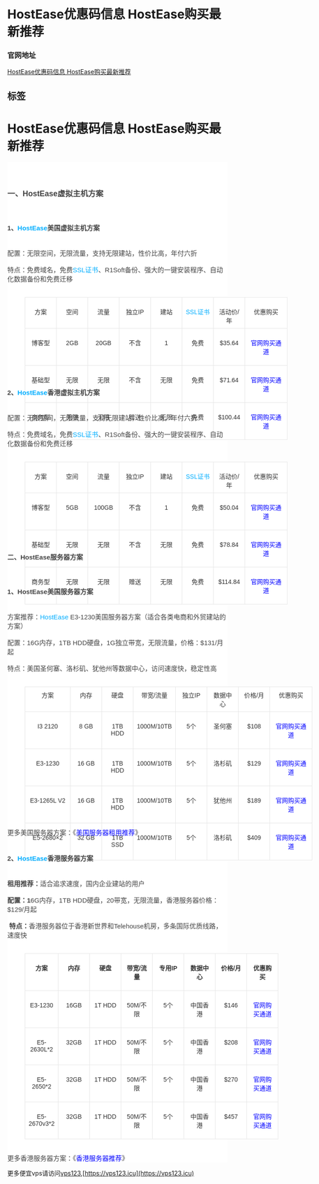 # HostEase优惠码信息 HostEase购买最新推荐

#### 

### 官网地址

[HostEase优惠码信息 HostEase购买最新推荐]()

## 标签





<h1>HostEase优惠码信息 HostEase购买最新推荐</h1><div class="host_p_text" style="-webkit-text-stroke-width:0px;background-color:rgb(255, 255, 255);border-width:0px;box-sizing:border-box;color:rgb(68, 68, 68);font-family:Arial, &quot;PingFang SC&quot;, &quot;Microsoft YaHei&quot;, sans-serif;font-size:15px;font-style:normal;font-variant-caps:normal;font-variant-ligatures:normal;font-weight:400;letter-spacing:normal;margin:0px;orphans:2;outline:0px;overflow-wrap:break-word;padding:0px;text-align:start;text-decoration-color:initial;text-decoration-style:initial;text-decoration-thickness:initial;text-indent:0px;text-transform:none;vertical-align:baseline;white-space:normal;widows:2;word-spacing:0px;"><p style="background-color:transparent;border-width:0px;box-sizing:border-box;font-size:15px;margin:0px;outline:0px;overflow-wrap:break-word;padding:0px;vertical-align:baseline;">&nbsp;</p><p style="background-color:transparent;border-width:0px;box-sizing:border-box;font-size:15px;margin:0px;outline:0px;overflow-wrap:break-word;padding:0px;vertical-align:baseline;">&nbsp;</p><h3 style="margin-left:0px;"><strong>一、HostEase虚拟主机方案</strong></h3><p style="background-color:transparent;border-width:0px;box-sizing:border-box;font-size:15px;margin:0px;outline:0px;overflow-wrap:break-word;padding:0px;vertical-align:baseline;">&nbsp;</p><h4 style="margin-left:0px;"><strong>1、</strong><a class="addclick" style="background-color:transparent;box-sizing:border-box;color:rgb(0, 174, 255);cursor:pointer;font-size:15px;margin:0px;padding:0px;text-decoration:none;vertical-align:baseline;" href="https://go.idcspy.com/www.hostease.com/" target="_blank" rel="noopener referrer"><strong>HostEase</strong></a><strong>美国虚拟主机方案</strong></h4><p style="background-color:transparent;border-width:0px;box-sizing:border-box;font-size:15px;margin:0px;outline:0px;overflow-wrap:break-word;padding:0px;vertical-align:baseline;">&nbsp;</p><p style="background-color:transparent;border-width:0px;box-sizing:border-box;font-size:15px;margin:0px;outline:0px;overflow-wrap:break-word;padding:0px;vertical-align:baseline;">配置：无限空间，无限流量，支持无限建站，性价比高，年付六折</p><p style="background-color:transparent;border-width:0px;box-sizing:border-box;font-size:15px;margin:0px;outline:0px;overflow-wrap:break-word;padding:0px;vertical-align:baseline;">&nbsp;</p><p style="background-color:transparent;border-width:0px;box-sizing:border-box;font-size:15px;margin:0px;outline:0px;overflow-wrap:break-word;padding:0px;vertical-align:baseline;">特点：免费域名，免费<a class="addclick" style="background-color:transparent;box-sizing:border-box;color:rgb(0, 174, 255);cursor:pointer;font-size:15px;margin:0px;padding:0px;text-decoration:none;vertical-align:baseline;" href="https://www.anxinssl.com/" target="_blank" rel="noopener referrer">SSL证书</a>、R1Soft备份、强大的一键安装程序、自动化数据备份和免费迁移</p><p style="background-color:transparent;border-width:0px;box-sizing:border-box;font-size:15px;margin:0px;outline:0px;overflow-wrap:break-word;padding:0px;vertical-align:baseline;">&nbsp;</p><figure class="table" style="height:154px;width:810px;"><table style="background-color:transparent;border-collapse:collapse;border-color:rgb(233, 233, 233);border-spacing:0px;border-width:1px;box-sizing:border-box;color:rgb(51, 51, 51);font-family:Arial, &quot;PingFang SC&quot;, &quot;Microsoft YaHei&quot;, sans-serif;font-size:14px;margin:0px;outline:0px;overflow-wrap:break-word;padding:0px;vertical-align:baseline;" width="794"><tbody style="background-color:transparent;border-width:0px;box-sizing:border-box;font-size:14px;margin:0px;outline:0px;overflow-wrap:break-word;padding:0px;vertical-align:baseline;"><tr style="background-color:transparent;border-width:0px;box-sizing:border-box;font-size:14px;margin:0px;outline:0px;overflow-wrap:break-word;padding:0px;vertical-align:baseline;"><td style="background-color:rgb(255, 255, 255);border:1px solid rgb(230, 230, 230);box-sizing:border-box;font-size:14px;margin:0px;outline:0px;overflow-wrap:break-word;padding:8px;text-align:center;vertical-align:baseline;" width="72">方案</td><td style="background-color:rgb(255, 255, 255);border:1px solid rgb(230, 230, 230);box-sizing:border-box;font-size:14px;margin:0px;outline:0px;overflow-wrap:break-word;padding:8px;text-align:center;vertical-align:baseline;" width="72">空间</td><td style="background-color:rgb(255, 255, 255);border:1px solid rgb(230, 230, 230);box-sizing:border-box;font-size:14px;margin:0px;outline:0px;overflow-wrap:break-word;padding:8px;text-align:center;vertical-align:baseline;" width="72">流量</td><td style="background-color:rgb(255, 255, 255);border:1px solid rgb(230, 230, 230);box-sizing:border-box;font-size:14px;margin:0px;outline:0px;overflow-wrap:break-word;padding:8px;text-align:center;vertical-align:baseline;" width="72">独立IP</td><td style="background-color:rgb(255, 255, 255);border:1px solid rgb(230, 230, 230);box-sizing:border-box;font-size:14px;margin:0px;outline:0px;overflow-wrap:break-word;padding:8px;text-align:center;vertical-align:baseline;" width="72">建站</td><td style="background-color:rgb(255, 255, 255);border:1px solid rgb(230, 230, 230);box-sizing:border-box;font-size:14px;margin:0px;outline:0px;overflow-wrap:break-word;padding:8px;text-align:center;vertical-align:baseline;" width="72"><p style="margin-left:0px;"><a class="addclick" style="background-color:transparent;box-sizing:border-box;color:rgb(0, 174, 255);cursor:pointer;font-size:14px;margin-bottom:0px;margin-right:0px;margin-top:0px;padding:0px;text-decoration:none;vertical-align:baseline;" href="https://www.anxinssl.com/" target="_blank" rel="noopener referrer">SSL证书</a></p></td><td style="background-color:rgb(255, 255, 255);border:1px solid rgb(230, 230, 230);box-sizing:border-box;font-size:14px;margin:0px;outline:0px;overflow-wrap:break-word;padding:8px;text-align:center;vertical-align:baseline;" width="72">活动价/年</td><td style="background-color:rgb(255, 255, 255);border:1px solid rgb(230, 230, 230);box-sizing:border-box;font-size:14px;margin:0px;outline:0px;overflow-wrap:break-word;padding:8px;text-align:center;vertical-align:baseline;" width="97">优惠购买</td></tr><tr style="background-color:transparent;border-width:0px;box-sizing:border-box;font-size:14px;margin:0px;outline:0px;overflow-wrap:break-word;padding:0px;vertical-align:baseline;"><td style="background-color:rgb(255, 255, 255);border:1px solid rgb(230, 230, 230);box-sizing:border-box;font-size:14px;margin:0px;outline:0px;overflow-wrap:break-word;padding:8px;text-align:center;vertical-align:baseline;" width="72">博客型</td><td style="background-color:rgb(255, 255, 255);border:1px solid rgb(230, 230, 230);box-sizing:border-box;font-size:14px;margin:0px;outline:0px;overflow-wrap:break-word;padding:8px;text-align:center;vertical-align:baseline;" width="72">2GB</td><td style="background-color:rgb(255, 255, 255);border:1px solid rgb(230, 230, 230);box-sizing:border-box;font-size:14px;margin:0px;outline:0px;overflow-wrap:break-word;padding:8px;text-align:center;vertical-align:baseline;" width="72">20GB</td><td style="background-color:rgb(255, 255, 255);border:1px solid rgb(230, 230, 230);box-sizing:border-box;font-size:14px;margin:0px;outline:0px;overflow-wrap:break-word;padding:8px;text-align:center;vertical-align:baseline;" width="72">不含</td><td style="background-color:rgb(255, 255, 255);border:1px solid rgb(230, 230, 230);box-sizing:border-box;font-size:14px;margin:0px;outline:0px;overflow-wrap:break-word;padding:8px;text-align:center;vertical-align:baseline;" width="72">1</td><td style="background-color:rgb(255, 255, 255);border:1px solid rgb(230, 230, 230);box-sizing:border-box;font-size:14px;margin:0px;outline:0px;overflow-wrap:break-word;padding:8px;text-align:center;vertical-align:baseline;" width="72">免费</td><td style="background-color:rgb(255, 255, 255);border:1px solid rgb(230, 230, 230);box-sizing:border-box;font-size:14px;margin:0px;outline:0px;overflow-wrap:break-word;padding:8px;text-align:center;vertical-align:baseline;" width="72">$35.64</td><td style="background-color:rgb(255, 255, 255);border:1px solid rgb(230, 230, 230);box-sizing:border-box;font-size:14px;margin:0px;outline:0px;overflow-wrap:break-word;padding:8px;text-align:center;vertical-align:baseline;" width="97"><p style="margin-left:0px;"><a style="background-color:transparent;box-sizing:border-box;color:rgb(51, 51, 51);cursor:pointer;font-size:14px;margin-bottom:0px;margin-right:0px;margin-top:0px;padding:0px;text-decoration:none;vertical-align:baseline;" href="https://go.idcspy.com/hostease1" target="_blank" rel="noopener referrer"><span style="background-color:transparent;color:rgb(0,0,255);font-size:14px;"><span style="border-width:0px;box-sizing:border-box;margin-bottom:0px;margin-right:0px;margin-top:0px;outline:0px;overflow-wrap:break-word;padding:0px;vertical-align:baseline;">官网购买通道</span></span></a></p></td></tr><tr style="background-color:transparent;border-width:0px;box-sizing:border-box;font-size:14px;margin:0px;outline:0px;overflow-wrap:break-word;padding:0px;vertical-align:baseline;"><td style="background-color:rgb(255, 255, 255);border:1px solid rgb(230, 230, 230);box-sizing:border-box;font-size:14px;margin:0px;outline:0px;overflow-wrap:break-word;padding:8px;text-align:center;vertical-align:baseline;" width="72">基础型</td><td style="background-color:rgb(255, 255, 255);border:1px solid rgb(230, 230, 230);box-sizing:border-box;font-size:14px;margin:0px;outline:0px;overflow-wrap:break-word;padding:8px;text-align:center;vertical-align:baseline;" width="72">无限</td><td style="background-color:rgb(255, 255, 255);border:1px solid rgb(230, 230, 230);box-sizing:border-box;font-size:14px;margin:0px;outline:0px;overflow-wrap:break-word;padding:8px;text-align:center;vertical-align:baseline;" width="72">无限</td><td style="background-color:rgb(255, 255, 255);border:1px solid rgb(230, 230, 230);box-sizing:border-box;font-size:14px;margin:0px;outline:0px;overflow-wrap:break-word;padding:8px;text-align:center;vertical-align:baseline;" width="72">不含</td><td style="background-color:rgb(255, 255, 255);border:1px solid rgb(230, 230, 230);box-sizing:border-box;font-size:14px;margin:0px;outline:0px;overflow-wrap:break-word;padding:8px;text-align:center;vertical-align:baseline;" width="72">无限</td><td style="background-color:rgb(255, 255, 255);border:1px solid rgb(230, 230, 230);box-sizing:border-box;font-size:14px;margin:0px;outline:0px;overflow-wrap:break-word;padding:8px;text-align:center;vertical-align:baseline;" width="72">免费</td><td style="background-color:rgb(255, 255, 255);border:1px solid rgb(230, 230, 230);box-sizing:border-box;font-size:14px;margin:0px;outline:0px;overflow-wrap:break-word;padding:8px;text-align:center;vertical-align:baseline;" width="72">$71.64</td><td style="background-color:rgb(255, 255, 255);border:1px solid rgb(230, 230, 230);box-sizing:border-box;font-size:14px;margin:0px;outline:0px;overflow-wrap:break-word;padding:8px;text-align:center;vertical-align:baseline;" width="97"><p style="margin-left:0px;"><a style="background-color:transparent;box-sizing:border-box;color:rgb(51, 51, 51);cursor:pointer;font-size:14px;margin-bottom:0px;margin-right:0px;margin-top:0px;padding:0px;text-decoration:none;vertical-align:baseline;" href="https://go.idcspy.com/hostease2" target="_blank" rel="noopener referrer"><span style="background-color:transparent;color:rgb(0,0,255);font-size:14px;"><span style="border-width:0px;box-sizing:border-box;margin-bottom:0px;margin-right:0px;margin-top:0px;outline:0px;overflow-wrap:break-word;padding:0px;vertical-align:baseline;">官网购买通道</span></span></a></p></td></tr><tr style="background-color:transparent;border-width:0px;box-sizing:border-box;font-size:14px;margin:0px;outline:0px;overflow-wrap:break-word;padding:0px;vertical-align:baseline;"><td style="background-color:rgb(255, 255, 255);border:1px solid rgb(230, 230, 230);box-sizing:border-box;font-size:14px;margin:0px;outline:0px;overflow-wrap:break-word;padding:8px;text-align:center;vertical-align:baseline;" width="72">商务型</td><td style="background-color:rgb(255, 255, 255);border:1px solid rgb(230, 230, 230);box-sizing:border-box;font-size:14px;margin:0px;outline:0px;overflow-wrap:break-word;padding:8px;text-align:center;vertical-align:baseline;" width="72">无限</td><td style="background-color:rgb(255, 255, 255);border:1px solid rgb(230, 230, 230);box-sizing:border-box;font-size:14px;margin:0px;outline:0px;overflow-wrap:break-word;padding:8px;text-align:center;vertical-align:baseline;" width="72">无限</td><td style="background-color:rgb(255, 255, 255);border:1px solid rgb(230, 230, 230);box-sizing:border-box;font-size:14px;margin:0px;outline:0px;overflow-wrap:break-word;padding:8px;text-align:center;vertical-align:baseline;" width="72">赠送</td><td style="background-color:rgb(255, 255, 255);border:1px solid rgb(230, 230, 230);box-sizing:border-box;font-size:14px;margin:0px;outline:0px;overflow-wrap:break-word;padding:8px;text-align:center;vertical-align:baseline;" width="72">无限</td><td style="background-color:rgb(255, 255, 255);border:1px solid rgb(230, 230, 230);box-sizing:border-box;font-size:14px;margin:0px;outline:0px;overflow-wrap:break-word;padding:8px;text-align:center;vertical-align:baseline;" width="72">免费</td><td style="background-color:rgb(255, 255, 255);border:1px solid rgb(230, 230, 230);box-sizing:border-box;font-size:14px;margin:0px;outline:0px;overflow-wrap:break-word;padding:8px;text-align:center;vertical-align:baseline;" width="72">$100.44</td><td style="background-color:rgb(255, 255, 255);border:1px solid rgb(230, 230, 230);box-sizing:border-box;font-size:14px;margin:0px;outline:0px;overflow-wrap:break-word;padding:8px;text-align:center;vertical-align:baseline;" width="97"><p style="margin-left:0px;"><a style="background-color:transparent;box-sizing:border-box;color:rgb(51, 51, 51);cursor:pointer;font-size:14px;margin-bottom:0px;margin-right:0px;margin-top:0px;padding:0px;text-decoration:none;vertical-align:baseline;" href="https://go.idcspy.com/hostease7" target="_blank" rel="noopener referrer"><span style="background-color:transparent;color:rgb(0,0,255);font-size:14px;"><span style="border-width:0px;box-sizing:border-box;margin-bottom:0px;margin-right:0px;margin-top:0px;outline:0px;overflow-wrap:break-word;padding:0px;vertical-align:baseline;">官网购买通道</span></span></a></p></td></tr></tbody></table></figure><p style="background-color:transparent;border-width:0px;box-sizing:border-box;font-size:15px;margin:0px;outline:0px;overflow-wrap:break-word;padding:0px;vertical-align:baseline;">&nbsp;</p><h4 style="margin-left:0px;"><strong>2、</strong><a class="addclick" style="background-color:transparent;box-sizing:border-box;color:rgb(0, 174, 255);cursor:pointer;font-size:15px;margin:0px;padding:0px;text-decoration:none;vertical-align:baseline;" href="https://go.idcspy.com/www.hostease.com/" target="_blank" rel="noopener referrer"><strong>HostEase</strong></a><strong>香港虚拟主机方案</strong></h4><p style="background-color:transparent;border-width:0px;box-sizing:border-box;font-size:15px;margin:0px;outline:0px;overflow-wrap:break-word;padding:0px;vertical-align:baseline;">&nbsp;</p><p style="background-color:transparent;border-width:0px;box-sizing:border-box;font-size:15px;margin:0px;outline:0px;overflow-wrap:break-word;padding:0px;vertical-align:baseline;">配置：无限空间，无限流量，支持无限建站，性价比高，年付六折</p><p style="background-color:transparent;border-width:0px;box-sizing:border-box;font-size:15px;margin:0px;outline:0px;overflow-wrap:break-word;padding:0px;vertical-align:baseline;">&nbsp;</p><p style="background-color:transparent;border-width:0px;box-sizing:border-box;font-size:15px;margin:0px;outline:0px;overflow-wrap:break-word;padding:0px;vertical-align:baseline;">特点：免费域名，免费<a class="addclick" style="background-color:transparent;box-sizing:border-box;color:rgb(0, 174, 255);cursor:pointer;font-size:15px;margin:0px;padding:0px;text-decoration:none;vertical-align:baseline;" href="https://www.anxinssl.com/" target="_blank" rel="noopener referrer">SSL证书</a>、R1Soft备份、强大的一键安装程序、自动化数据备份和免费迁移</p><p style="background-color:transparent;border-width:0px;box-sizing:border-box;font-size:15px;margin:0px;outline:0px;overflow-wrap:break-word;padding:0px;vertical-align:baseline;">&nbsp;</p><figure class="table" style="height:154px;width:810px;"><table style="background-color:transparent;border-collapse:collapse;border-color:rgb(233, 233, 233);border-spacing:0px;border-width:1px;box-sizing:border-box;color:rgb(51, 51, 51);font-family:Arial, &quot;PingFang SC&quot;, &quot;Microsoft YaHei&quot;, sans-serif;font-size:14px;margin:0px;outline:0px;overflow-wrap:break-word;padding:0px;vertical-align:baseline;" width="794"><tbody style="background-color:transparent;border-width:0px;box-sizing:border-box;font-size:14px;margin:0px;outline:0px;overflow-wrap:break-word;padding:0px;vertical-align:baseline;"><tr style="background-color:transparent;border-width:0px;box-sizing:border-box;font-size:14px;margin:0px;outline:0px;overflow-wrap:break-word;padding:0px;vertical-align:baseline;"><td style="background-color:rgb(255, 255, 255);border:1px solid rgb(230, 230, 230);box-sizing:border-box;font-size:14px;margin:0px;outline:0px;overflow-wrap:break-word;padding:8px;text-align:center;vertical-align:baseline;" width="72">方案</td><td style="background-color:rgb(255, 255, 255);border:1px solid rgb(230, 230, 230);box-sizing:border-box;font-size:14px;margin:0px;outline:0px;overflow-wrap:break-word;padding:8px;text-align:center;vertical-align:baseline;" width="72">空间</td><td style="background-color:rgb(255, 255, 255);border:1px solid rgb(230, 230, 230);box-sizing:border-box;font-size:14px;margin:0px;outline:0px;overflow-wrap:break-word;padding:8px;text-align:center;vertical-align:baseline;" width="72">流量</td><td style="background-color:rgb(255, 255, 255);border:1px solid rgb(230, 230, 230);box-sizing:border-box;font-size:14px;margin:0px;outline:0px;overflow-wrap:break-word;padding:8px;text-align:center;vertical-align:baseline;" width="72">独立IP</td><td style="background-color:rgb(255, 255, 255);border:1px solid rgb(230, 230, 230);box-sizing:border-box;font-size:14px;margin:0px;outline:0px;overflow-wrap:break-word;padding:8px;text-align:center;vertical-align:baseline;" width="72">建站</td><td style="background-color:rgb(255, 255, 255);border:1px solid rgb(230, 230, 230);box-sizing:border-box;font-size:14px;margin:0px;outline:0px;overflow-wrap:break-word;padding:8px;text-align:center;vertical-align:baseline;" width="72"><p style="margin-left:0px;"><a class="addclick" style="background-color:transparent;box-sizing:border-box;color:rgb(0, 174, 255);cursor:pointer;font-size:14px;margin-bottom:0px;margin-right:0px;margin-top:0px;padding:0px;text-decoration:none;vertical-align:baseline;" href="https://www.anxinssl.com/" target="_blank" rel="noopener referrer">SSL证书</a></p></td><td style="background-color:rgb(255, 255, 255);border:1px solid rgb(230, 230, 230);box-sizing:border-box;font-size:14px;margin:0px;outline:0px;overflow-wrap:break-word;padding:8px;text-align:center;vertical-align:baseline;" width="72">活动价/年</td><td style="background-color:rgb(255, 255, 255);border:1px solid rgb(230, 230, 230);box-sizing:border-box;font-size:14px;margin:0px;outline:0px;overflow-wrap:break-word;padding:8px;text-align:center;vertical-align:baseline;" width="97">优惠购买</td></tr><tr style="background-color:transparent;border-width:0px;box-sizing:border-box;font-size:14px;margin:0px;outline:0px;overflow-wrap:break-word;padding:0px;vertical-align:baseline;"><td style="background-color:rgb(255, 255, 255);border:1px solid rgb(230, 230, 230);box-sizing:border-box;font-size:14px;margin:0px;outline:0px;overflow-wrap:break-word;padding:8px;text-align:center;vertical-align:baseline;" width="72">博客型</td><td style="background-color:rgb(255, 255, 255);border:1px solid rgb(230, 230, 230);box-sizing:border-box;font-size:14px;margin:0px;outline:0px;overflow-wrap:break-word;padding:8px;text-align:center;vertical-align:baseline;" width="72">5GB</td><td style="background-color:rgb(255, 255, 255);border:1px solid rgb(230, 230, 230);box-sizing:border-box;font-size:14px;margin:0px;outline:0px;overflow-wrap:break-word;padding:8px;text-align:center;vertical-align:baseline;" width="72">100GB</td><td style="background-color:rgb(255, 255, 255);border:1px solid rgb(230, 230, 230);box-sizing:border-box;font-size:14px;margin:0px;outline:0px;overflow-wrap:break-word;padding:8px;text-align:center;vertical-align:baseline;" width="72">不含</td><td style="background-color:rgb(255, 255, 255);border:1px solid rgb(230, 230, 230);box-sizing:border-box;font-size:14px;margin:0px;outline:0px;overflow-wrap:break-word;padding:8px;text-align:center;vertical-align:baseline;" width="72">1</td><td style="background-color:rgb(255, 255, 255);border:1px solid rgb(230, 230, 230);box-sizing:border-box;font-size:14px;margin:0px;outline:0px;overflow-wrap:break-word;padding:8px;text-align:center;vertical-align:baseline;" width="72">免费</td><td style="background-color:rgb(255, 255, 255);border:1px solid rgb(230, 230, 230);box-sizing:border-box;font-size:14px;margin:0px;outline:0px;overflow-wrap:break-word;padding:8px;text-align:center;vertical-align:baseline;" width="72">$50.04</td><td style="background-color:rgb(255, 255, 255);border:1px solid rgb(230, 230, 230);box-sizing:border-box;font-size:14px;margin:0px;outline:0px;overflow-wrap:break-word;padding:8px;text-align:center;vertical-align:baseline;" width="97"><p style="margin-left:0px;"><a style="background-color:transparent;box-sizing:border-box;color:rgb(51, 51, 51);cursor:pointer;font-size:14px;margin-bottom:0px;margin-right:0px;margin-top:0px;padding:0px;text-decoration:none;vertical-align:baseline;" href="https://go.idcspy.com/hostease69" target="_blank" rel="noopener referrer"><span style="background-color:transparent;color:rgb(0,0,255);font-size:14px;"><span style="border-width:0px;box-sizing:border-box;margin-bottom:0px;margin-right:0px;margin-top:0px;outline:0px;overflow-wrap:break-word;padding:0px;vertical-align:baseline;">官网购买通道</span></span></a></p></td></tr><tr style="background-color:transparent;border-width:0px;box-sizing:border-box;font-size:14px;margin:0px;outline:0px;overflow-wrap:break-word;padding:0px;vertical-align:baseline;"><td style="background-color:rgb(255, 255, 255);border:1px solid rgb(230, 230, 230);box-sizing:border-box;font-size:14px;margin:0px;outline:0px;overflow-wrap:break-word;padding:8px;text-align:center;vertical-align:baseline;" width="72">基础型</td><td style="background-color:rgb(255, 255, 255);border:1px solid rgb(230, 230, 230);box-sizing:border-box;font-size:14px;margin:0px;outline:0px;overflow-wrap:break-word;padding:8px;text-align:center;vertical-align:baseline;" width="72">无限</td><td style="background-color:rgb(255, 255, 255);border:1px solid rgb(230, 230, 230);box-sizing:border-box;font-size:14px;margin:0px;outline:0px;overflow-wrap:break-word;padding:8px;text-align:center;vertical-align:baseline;" width="72">无限</td><td style="background-color:rgb(255, 255, 255);border:1px solid rgb(230, 230, 230);box-sizing:border-box;font-size:14px;margin:0px;outline:0px;overflow-wrap:break-word;padding:8px;text-align:center;vertical-align:baseline;" width="72">不含</td><td style="background-color:rgb(255, 255, 255);border:1px solid rgb(230, 230, 230);box-sizing:border-box;font-size:14px;margin:0px;outline:0px;overflow-wrap:break-word;padding:8px;text-align:center;vertical-align:baseline;" width="72">无限</td><td style="background-color:rgb(255, 255, 255);border:1px solid rgb(230, 230, 230);box-sizing:border-box;font-size:14px;margin:0px;outline:0px;overflow-wrap:break-word;padding:8px;text-align:center;vertical-align:baseline;" width="72">免费</td><td style="background-color:rgb(255, 255, 255);border:1px solid rgb(230, 230, 230);box-sizing:border-box;font-size:14px;margin:0px;outline:0px;overflow-wrap:break-word;padding:8px;text-align:center;vertical-align:baseline;" width="72">$78.84</td><td style="background-color:rgb(255, 255, 255);border:1px solid rgb(230, 230, 230);box-sizing:border-box;font-size:14px;margin:0px;outline:0px;overflow-wrap:break-word;padding:8px;text-align:center;vertical-align:baseline;" width="97"><p style="margin-left:0px;"><a style="background-color:transparent;box-sizing:border-box;color:rgb(51, 51, 51);cursor:pointer;font-size:14px;margin-bottom:0px;margin-right:0px;margin-top:0px;padding:0px;text-decoration:none;vertical-align:baseline;" href="https://go.idcspy.com/hostease70" target="_blank" rel="noopener referrer"><span style="background-color:transparent;color:rgb(0,0,255);font-size:14px;"><span style="border-width:0px;box-sizing:border-box;margin-bottom:0px;margin-right:0px;margin-top:0px;outline:0px;overflow-wrap:break-word;padding:0px;vertical-align:baseline;">官网购买通道</span></span></a></p></td></tr><tr style="background-color:transparent;border-width:0px;box-sizing:border-box;font-size:14px;margin:0px;outline:0px;overflow-wrap:break-word;padding:0px;vertical-align:baseline;"><td style="background-color:rgb(255, 255, 255);border:1px solid rgb(230, 230, 230);box-sizing:border-box;font-size:14px;margin:0px;outline:0px;overflow-wrap:break-word;padding:8px;text-align:center;vertical-align:baseline;" width="72">商务型</td><td style="background-color:rgb(255, 255, 255);border:1px solid rgb(230, 230, 230);box-sizing:border-box;font-size:14px;margin:0px;outline:0px;overflow-wrap:break-word;padding:8px;text-align:center;vertical-align:baseline;" width="72">无限</td><td style="background-color:rgb(255, 255, 255);border:1px solid rgb(230, 230, 230);box-sizing:border-box;font-size:14px;margin:0px;outline:0px;overflow-wrap:break-word;padding:8px;text-align:center;vertical-align:baseline;" width="72">无限</td><td style="background-color:rgb(255, 255, 255);border:1px solid rgb(230, 230, 230);box-sizing:border-box;font-size:14px;margin:0px;outline:0px;overflow-wrap:break-word;padding:8px;text-align:center;vertical-align:baseline;" width="72">赠送</td><td style="background-color:rgb(255, 255, 255);border:1px solid rgb(230, 230, 230);box-sizing:border-box;font-size:14px;margin:0px;outline:0px;overflow-wrap:break-word;padding:8px;text-align:center;vertical-align:baseline;" width="72">无限</td><td style="background-color:rgb(255, 255, 255);border:1px solid rgb(230, 230, 230);box-sizing:border-box;font-size:14px;margin:0px;outline:0px;overflow-wrap:break-word;padding:8px;text-align:center;vertical-align:baseline;" width="72">免费</td><td style="background-color:rgb(255, 255, 255);border:1px solid rgb(230, 230, 230);box-sizing:border-box;font-size:14px;margin:0px;outline:0px;overflow-wrap:break-word;padding:8px;text-align:center;vertical-align:baseline;" width="72">$114.84</td><td style="background-color:rgb(255, 255, 255);border:1px solid rgb(230, 230, 230);box-sizing:border-box;font-size:14px;margin:0px;outline:0px;overflow-wrap:break-word;padding:8px;text-align:center;vertical-align:baseline;" width="97"><p style="margin-left:0px;"><a style="background-color:transparent;box-sizing:border-box;color:rgb(51, 51, 51);cursor:pointer;font-size:14px;margin-bottom:0px;margin-right:0px;margin-top:0px;padding:0px;text-decoration:none;vertical-align:baseline;" href="https://go.idcspy.com/hostease71" target="_blank" rel="noopener referrer"><span style="background-color:transparent;color:rgb(0,0,255);font-size:14px;"><span style="border-width:0px;box-sizing:border-box;margin-bottom:0px;margin-right:0px;margin-top:0px;outline:0px;overflow-wrap:break-word;padding:0px;vertical-align:baseline;">官网购买通道</span></span></a></p></td></tr></tbody></table></figure><p style="background-color:transparent;border-width:0px;box-sizing:border-box;font-size:15px;margin:0px;outline:0px;overflow-wrap:break-word;padding:0px;vertical-align:baseline;">&nbsp;</p><h4 style="margin-left:0px;"><strong>二、HostEase服务器方案</strong></h4><p style="background-color:transparent;border-width:0px;box-sizing:border-box;font-size:15px;margin:0px;outline:0px;overflow-wrap:break-word;padding:0px;vertical-align:baseline;">&nbsp;</p><h4 style="margin-left:0px;"><strong>1、HostEase美国服务器方案</strong></h4><p style="background-color:transparent;border-width:0px;box-sizing:border-box;font-size:15px;margin:0px;outline:0px;overflow-wrap:break-word;padding:0px;vertical-align:baseline;">&nbsp;</p><p style="background-color:transparent;border-width:0px;box-sizing:border-box;font-size:15px;margin:0px;outline:0px;overflow-wrap:break-word;padding:0px;vertical-align:baseline;">方案推荐：<a class="addclick" style="background-color:transparent;box-sizing:border-box;color:rgb(0, 174, 255);cursor:pointer;font-size:15px;margin:0px;padding:0px;text-decoration:none;vertical-align:baseline;" href="https://go.idcspy.com/www.hostease.com/" target="_blank" rel="noopener referrer">HostEase</a> E3-1230美国服务器方案（适合各类电商和外贸建站的方案）</p><p style="background-color:transparent;border-width:0px;box-sizing:border-box;font-size:15px;margin:0px;outline:0px;overflow-wrap:break-word;padding:0px;vertical-align:baseline;">&nbsp;</p><p style="background-color:transparent;border-width:0px;box-sizing:border-box;font-size:15px;margin:0px;outline:0px;overflow-wrap:break-word;padding:0px;vertical-align:baseline;">配置：16G内存，1TB HDD硬盘，1G独立带宽，无限流量，价格：$131/月起</p><p style="background-color:transparent;border-width:0px;box-sizing:border-box;font-size:15px;margin:0px;outline:0px;overflow-wrap:break-word;padding:0px;vertical-align:baseline;">&nbsp;</p><p style="background-color:transparent;border-width:0px;box-sizing:border-box;font-size:15px;margin:0px;outline:0px;overflow-wrap:break-word;padding:0px;vertical-align:baseline;">特点：美国圣何塞、洛杉矶、犹他州等数据中心，访问速度快，稳定性高</p><p style="background-color:transparent;border-width:0px;box-sizing:border-box;font-size:15px;margin:0px;outline:0px;overflow-wrap:break-word;padding:0px;vertical-align:baseline;">&nbsp;</p><figure class="table" style="height:291px;width:810px;"><table style="background-color:transparent;border-collapse:collapse;border-color:rgb(233, 233, 233);border-spacing:0px;border-width:1px;box-sizing:border-box;color:rgb(51, 51, 51);font-family:Arial, &quot;PingFang SC&quot;, &quot;Microsoft YaHei&quot;, sans-serif;font-size:14px;margin:0px;outline:0px;overflow-wrap:break-word;padding:0px;vertical-align:baseline;" width="704"><tbody style="background-color:transparent;border-width:0px;box-sizing:border-box;font-size:14px;margin:0px;outline:0px;overflow-wrap:break-word;padding:0px;vertical-align:baseline;"><tr style="background-color:transparent;border-width:0px;box-sizing:border-box;font-size:14px;margin:0px;outline:0px;overflow-wrap:break-word;padding:0px;vertical-align:baseline;"><td style="background-color:rgb(255, 255, 255);border:1px solid rgb(230, 230, 230);box-sizing:border-box;font-size:14px;margin:0px;outline:0px;overflow-wrap:break-word;padding:8px;text-align:center;vertical-align:baseline;" width="104">方案</td><td style="background-color:rgb(255, 255, 255);border:1px solid rgb(230, 230, 230);box-sizing:border-box;font-size:14px;margin:0px;outline:0px;overflow-wrap:break-word;padding:8px;text-align:center;vertical-align:baseline;" width="72">内存</td><td style="background-color:rgb(255, 255, 255);border:1px solid rgb(230, 230, 230);box-sizing:border-box;font-size:14px;margin:0px;outline:0px;overflow-wrap:break-word;padding:8px;text-align:center;vertical-align:baseline;" width="72">硬盘</td><td style="background-color:rgb(255, 255, 255);border:1px solid rgb(230, 230, 230);box-sizing:border-box;font-size:14px;margin:0px;outline:0px;overflow-wrap:break-word;padding:8px;text-align:center;vertical-align:baseline;" width="93">带宽/流量</td><td style="background-color:rgb(255, 255, 255);border:1px solid rgb(230, 230, 230);box-sizing:border-box;font-size:14px;margin:0px;outline:0px;overflow-wrap:break-word;padding:8px;text-align:center;vertical-align:baseline;" width="72">独立IP</td><td style="background-color:rgb(255, 255, 255);border:1px solid rgb(230, 230, 230);box-sizing:border-box;font-size:14px;margin:0px;outline:0px;overflow-wrap:break-word;padding:8px;text-align:center;vertical-align:baseline;" width="72">数据中心</td><td style="background-color:rgb(255, 255, 255);border:1px solid rgb(230, 230, 230);box-sizing:border-box;font-size:14px;margin:0px;outline:0px;overflow-wrap:break-word;padding:8px;text-align:center;vertical-align:baseline;" width="72">价格/月</td><td style="background-color:rgb(255, 255, 255);border:1px solid rgb(230, 230, 230);box-sizing:border-box;font-size:14px;margin:0px;outline:0px;overflow-wrap:break-word;padding:8px;text-align:center;vertical-align:baseline;" width="97">优惠购买</td></tr><tr style="background-color:transparent;border-width:0px;box-sizing:border-box;font-size:14px;margin:0px;outline:0px;overflow-wrap:break-word;padding:0px;vertical-align:baseline;"><td style="background-color:rgb(255, 255, 255);border:1px solid rgb(230, 230, 230);box-sizing:border-box;font-size:14px;margin:0px;outline:0px;overflow-wrap:break-word;padding:8px;text-align:center;vertical-align:baseline;" width="104">I3 2120</td><td style="background-color:rgb(255, 255, 255);border:1px solid rgb(230, 230, 230);box-sizing:border-box;font-size:14px;margin:0px;outline:0px;overflow-wrap:break-word;padding:8px;text-align:center;vertical-align:baseline;" width="72">8 GB</td><td style="background-color:rgb(255, 255, 255);border:1px solid rgb(230, 230, 230);box-sizing:border-box;font-size:14px;margin:0px;outline:0px;overflow-wrap:break-word;padding:8px;text-align:center;vertical-align:baseline;" width="72">1TB HDD</td><td style="background-color:rgb(255, 255, 255);border:1px solid rgb(230, 230, 230);box-sizing:border-box;font-size:14px;margin:0px;outline:0px;overflow-wrap:break-word;padding:8px;text-align:center;vertical-align:baseline;" width="93">1000M/10TB</td><td style="background-color:rgb(255, 255, 255);border:1px solid rgb(230, 230, 230);box-sizing:border-box;font-size:14px;margin:0px;outline:0px;overflow-wrap:break-word;padding:8px;text-align:center;vertical-align:baseline;" width="72">5个</td><td style="background-color:rgb(255, 255, 255);border:1px solid rgb(230, 230, 230);box-sizing:border-box;font-size:14px;margin:0px;outline:0px;overflow-wrap:break-word;padding:8px;text-align:center;vertical-align:baseline;" width="72">圣何塞</td><td style="background-color:rgb(255, 255, 255);border:1px solid rgb(230, 230, 230);box-sizing:border-box;font-size:14px;margin:0px;outline:0px;overflow-wrap:break-word;padding:8px;text-align:center;vertical-align:baseline;" width="72">$108</td><td style="background-color:rgb(255, 255, 255);border:1px solid rgb(230, 230, 230);box-sizing:border-box;font-size:14px;margin:0px;outline:0px;overflow-wrap:break-word;padding:8px;text-align:center;vertical-align:baseline;" width="97"><p style="margin-left:0px;"><a style="background-color:transparent;box-sizing:border-box;color:rgb(51, 51, 51);cursor:pointer;font-size:14px;margin-bottom:0px;margin-right:0px;margin-top:0px;padding:0px;text-decoration:none;vertical-align:baseline;" href="https://go.idcspy.com/hostease56" target="_blank" rel="noopener referrer"><span style="background-color:transparent;color:rgb(0,0,255);font-size:14px;"><span style="border-width:0px;box-sizing:border-box;margin-bottom:0px;margin-right:0px;margin-top:0px;outline:0px;overflow-wrap:break-word;padding:0px;vertical-align:baseline;">官网购买通道</span></span></a></p></td></tr><tr style="background-color:transparent;border-width:0px;box-sizing:border-box;font-size:14px;margin:0px;outline:0px;overflow-wrap:break-word;padding:0px;vertical-align:baseline;"><td style="background-color:rgb(255, 255, 255);border:1px solid rgb(230, 230, 230);box-sizing:border-box;font-size:14px;margin:0px;outline:0px;overflow-wrap:break-word;padding:8px;text-align:center;vertical-align:baseline;" width="104">E3-1230</td><td style="background-color:rgb(255, 255, 255);border:1px solid rgb(230, 230, 230);box-sizing:border-box;font-size:14px;margin:0px;outline:0px;overflow-wrap:break-word;padding:8px;text-align:center;vertical-align:baseline;" width="72">16 GB</td><td style="background-color:rgb(255, 255, 255);border:1px solid rgb(230, 230, 230);box-sizing:border-box;font-size:14px;margin:0px;outline:0px;overflow-wrap:break-word;padding:8px;text-align:center;vertical-align:baseline;" width="72">1TB HDD</td><td style="background-color:rgb(255, 255, 255);border:1px solid rgb(230, 230, 230);box-sizing:border-box;font-size:14px;margin:0px;outline:0px;overflow-wrap:break-word;padding:8px;text-align:center;vertical-align:baseline;" width="93">1000M/10TB</td><td style="background-color:rgb(255, 255, 255);border:1px solid rgb(230, 230, 230);box-sizing:border-box;font-size:14px;margin:0px;outline:0px;overflow-wrap:break-word;padding:8px;text-align:center;vertical-align:baseline;" width="72">5个</td><td style="background-color:rgb(255, 255, 255);border:1px solid rgb(230, 230, 230);box-sizing:border-box;font-size:14px;margin:0px;outline:0px;overflow-wrap:break-word;padding:8px;text-align:center;vertical-align:baseline;" width="72">洛杉矶</td><td style="background-color:rgb(255, 255, 255);border:1px solid rgb(230, 230, 230);box-sizing:border-box;font-size:14px;margin:0px;outline:0px;overflow-wrap:break-word;padding:8px;text-align:center;vertical-align:baseline;" width="72">$129</td><td style="background-color:rgb(255, 255, 255);border:1px solid rgb(230, 230, 230);box-sizing:border-box;font-size:14px;margin:0px;outline:0px;overflow-wrap:break-word;padding:8px;text-align:center;vertical-align:baseline;" width="97"><p style="margin-left:0px;"><a style="background-color:transparent;box-sizing:border-box;color:rgb(51, 51, 51);cursor:pointer;font-size:14px;margin-bottom:0px;margin-right:0px;margin-top:0px;padding:0px;text-decoration:none;vertical-align:baseline;" href="https://go.idcspy.com/hostease574" target="_blank" rel="noopener referrer"><span style="background-color:transparent;color:rgb(0,0,255);font-size:14px;"><span style="border-width:0px;box-sizing:border-box;margin-bottom:0px;margin-right:0px;margin-top:0px;outline:0px;overflow-wrap:break-word;padding:0px;vertical-align:baseline;">官网购买通道</span></span></a></p></td></tr><tr style="background-color:transparent;border-width:0px;box-sizing:border-box;font-size:14px;margin:0px;outline:0px;overflow-wrap:break-word;padding:0px;vertical-align:baseline;"><td style="background-color:rgb(255, 255, 255);border:1px solid rgb(230, 230, 230);box-sizing:border-box;font-size:14px;margin:0px;outline:0px;overflow-wrap:break-word;padding:8px;text-align:center;vertical-align:baseline;" width="104">E3-1265L V2</td><td style="background-color:rgb(255, 255, 255);border:1px solid rgb(230, 230, 230);box-sizing:border-box;font-size:14px;margin:0px;outline:0px;overflow-wrap:break-word;padding:8px;text-align:center;vertical-align:baseline;" width="72">16 GB</td><td style="background-color:rgb(255, 255, 255);border:1px solid rgb(230, 230, 230);box-sizing:border-box;font-size:14px;margin:0px;outline:0px;overflow-wrap:break-word;padding:8px;text-align:center;vertical-align:baseline;" width="72">1TB HDD</td><td style="background-color:rgb(255, 255, 255);border:1px solid rgb(230, 230, 230);box-sizing:border-box;font-size:14px;margin:0px;outline:0px;overflow-wrap:break-word;padding:8px;text-align:center;vertical-align:baseline;" width="93">1000M/10TB</td><td style="background-color:rgb(255, 255, 255);border:1px solid rgb(230, 230, 230);box-sizing:border-box;font-size:14px;margin:0px;outline:0px;overflow-wrap:break-word;padding:8px;text-align:center;vertical-align:baseline;" width="72">5个</td><td style="background-color:rgb(255, 255, 255);border:1px solid rgb(230, 230, 230);box-sizing:border-box;font-size:14px;margin:0px;outline:0px;overflow-wrap:break-word;padding:8px;text-align:center;vertical-align:baseline;" width="72">犹他州</td><td style="background-color:rgb(255, 255, 255);border:1px solid rgb(230, 230, 230);box-sizing:border-box;font-size:14px;margin:0px;outline:0px;overflow-wrap:break-word;padding:8px;text-align:center;vertical-align:baseline;" width="72">$189</td><td style="background-color:rgb(255, 255, 255);border:1px solid rgb(230, 230, 230);box-sizing:border-box;font-size:14px;margin:0px;outline:0px;overflow-wrap:break-word;padding:8px;text-align:center;vertical-align:baseline;" width="97"><p style="margin-left:0px;"><a style="background-color:transparent;box-sizing:border-box;color:rgb(51, 51, 51);cursor:pointer;font-size:14px;margin-bottom:0px;margin-right:0px;margin-top:0px;padding:0px;text-decoration:none;vertical-align:baseline;" href="https://go.idcspy.com/hostease228" target="_blank" rel="noopener referrer"><span style="background-color:transparent;color:rgb(0,0,255);font-size:14px;"><span style="border-width:0px;box-sizing:border-box;margin-bottom:0px;margin-right:0px;margin-top:0px;outline:0px;overflow-wrap:break-word;padding:0px;vertical-align:baseline;">官网购买通道</span></span></a></p></td></tr><tr style="background-color:transparent;border-width:0px;box-sizing:border-box;font-size:14px;margin:0px;outline:0px;overflow-wrap:break-word;padding:0px;vertical-align:baseline;"><td style="background-color:rgb(255, 255, 255);border:1px solid rgb(230, 230, 230);box-sizing:border-box;font-size:14px;margin:0px;outline:0px;overflow-wrap:break-word;padding:8px;text-align:center;vertical-align:baseline;" width="104">E5-2680×2</td><td style="background-color:rgb(255, 255, 255);border:1px solid rgb(230, 230, 230);box-sizing:border-box;font-size:14px;margin:0px;outline:0px;overflow-wrap:break-word;padding:8px;text-align:center;vertical-align:baseline;" width="72">32 GB</td><td style="background-color:rgb(255, 255, 255);border:1px solid rgb(230, 230, 230);box-sizing:border-box;font-size:14px;margin:0px;outline:0px;overflow-wrap:break-word;padding:8px;text-align:center;vertical-align:baseline;" width="72">1TB SSD</td><td style="background-color:rgb(255, 255, 255);border:1px solid rgb(230, 230, 230);box-sizing:border-box;font-size:14px;margin:0px;outline:0px;overflow-wrap:break-word;padding:8px;text-align:center;vertical-align:baseline;" width="93">1000M/10TB</td><td style="background-color:rgb(255, 255, 255);border:1px solid rgb(230, 230, 230);box-sizing:border-box;font-size:14px;margin:0px;outline:0px;overflow-wrap:break-word;padding:8px;text-align:center;vertical-align:baseline;" width="72">5个</td><td style="background-color:rgb(255, 255, 255);border:1px solid rgb(230, 230, 230);box-sizing:border-box;font-size:14px;margin:0px;outline:0px;overflow-wrap:break-word;padding:8px;text-align:center;vertical-align:baseline;" width="72">洛杉矶</td><td style="background-color:rgb(255, 255, 255);border:1px solid rgb(230, 230, 230);box-sizing:border-box;font-size:14px;margin:0px;outline:0px;overflow-wrap:break-word;padding:8px;text-align:center;vertical-align:baseline;" width="72">$409</td><td style="background-color:rgb(255, 255, 255);border:1px solid rgb(230, 230, 230);box-sizing:border-box;font-size:14px;margin:0px;outline:0px;overflow-wrap:break-word;padding:8px;text-align:center;vertical-align:baseline;" width="97"><p style="margin-left:0px;"><a style="background-color:transparent;box-sizing:border-box;color:rgb(51, 51, 51);cursor:pointer;font-size:14px;margin-bottom:0px;margin-right:0px;margin-top:0px;padding:0px;text-decoration:none;vertical-align:baseline;" href="https://go.idcspy.com/hostease577" target="_blank" rel="noopener referrer"><span style="background-color:transparent;color:rgb(0,0,255);font-size:14px;"><span style="border-width:0px;box-sizing:border-box;margin-bottom:0px;margin-right:0px;margin-top:0px;outline:0px;overflow-wrap:break-word;padding:0px;vertical-align:baseline;">官网购买通道</span></span></a></p></td></tr></tbody></table></figure><p style="background-color:transparent;border-width:0px;box-sizing:border-box;font-size:15px;margin:0px;outline:0px;overflow-wrap:break-word;padding:0px;vertical-align:baseline;">&nbsp;</p><p style="background-color:transparent;border-width:0px;box-sizing:border-box;font-size:15px;margin:0px;outline:0px;overflow-wrap:break-word;padding:0px;vertical-align:baseline;">更多美国服务器方案：《<a style="background-color:transparent;box-sizing:border-box;color:rgb(51, 51, 51);cursor:pointer;font-size:15px;margin:0px;padding:0px;text-decoration:none;vertical-align:baseline;" href="https://www.idcspy.com/usa-server.html" target="_self" rel="noopener referrer"><span style="background-color:transparent;color:rgb(0,0,255);font-size:15px;"><span style="border-width:0px;box-sizing:border-box;margin:0px;outline:0px;overflow-wrap:break-word;padding:0px;vertical-align:baseline;">美国服务器租用推荐</span></span></a>》</p><p style="background-color:transparent;border-width:0px;box-sizing:border-box;font-size:15px;margin:0px;outline:0px;overflow-wrap:break-word;padding:0px;vertical-align:baseline;">&nbsp;</p><h4 style="margin-left:0px;"><strong>2、</strong><a class="addclick" style="background-color:transparent;box-sizing:border-box;color:rgb(0, 174, 255);cursor:pointer;font-size:15px;margin:0px;padding:0px;text-decoration:none;vertical-align:baseline;" href="https://go.idcspy.com/www.hostease.com/" target="_blank" rel="noopener referrer"><strong>HostEase</strong></a><strong>香港服务器方案</strong></h4><p style="background-color:transparent;border-width:0px;box-sizing:border-box;font-size:15px;margin:0px;outline:0px;overflow-wrap:break-word;padding:0px;vertical-align:baseline;">&nbsp;</p><p style="background-color:transparent;border-width:0px;box-sizing:border-box;font-size:15px;margin:0px;outline:0px;overflow-wrap:break-word;padding:0px;vertical-align:baseline;"><strong style="background-color:transparent;border-width:0px;box-sizing:border-box;font-size:15px;margin:0px;outline:0px;overflow-wrap:break-word;padding:0px;vertical-align:baseline;">租用推荐：</strong>适合追求速度，国内企业建站的用户</p><p style="background-color:transparent;border-width:0px;box-sizing:border-box;font-size:15px;margin:0px;outline:0px;overflow-wrap:break-word;padding:0px;vertical-align:baseline;"><strong style="background-color:transparent;border-width:0px;box-sizing:border-box;font-size:15px;margin:0px;outline:0px;overflow-wrap:break-word;padding:0px;vertical-align:baseline;">&nbsp;&nbsp;</strong></p><p style="background-color:transparent;border-width:0px;box-sizing:border-box;font-size:15px;margin:0px;outline:0px;overflow-wrap:break-word;padding:0px;vertical-align:baseline;"><strong style="background-color:transparent;border-width:0px;box-sizing:border-box;font-size:15px;margin:0px;outline:0px;overflow-wrap:break-word;padding:0px;vertical-align:baseline;">配置：1</strong>6G内存，1TB HDD硬盘，20带宽，无限流量，香港服务器价格：$129/月起</p><p style="background-color:transparent;border-width:0px;box-sizing:border-box;font-size:15px;margin:0px;outline:0px;overflow-wrap:break-word;padding:0px;vertical-align:baseline;"><strong style="background-color:transparent;border-width:0px;box-sizing:border-box;font-size:15px;margin:0px;outline:0px;overflow-wrap:break-word;padding:0px;vertical-align:baseline;">&nbsp;&nbsp;</strong></p><p style="background-color:transparent;border-width:0px;box-sizing:border-box;font-size:15px;margin:0px;outline:0px;overflow-wrap:break-word;padding:0px;vertical-align:baseline;"><strong style="background-color:transparent;border-width:0px;box-sizing:border-box;font-size:15px;margin:0px;outline:0px;overflow-wrap:break-word;padding:0px;vertical-align:baseline;">&nbsp;特点：</strong>香港服务器位于香港新世界和Telehouse机房，多条国际优质线路，速度快</p><p style="background-color:transparent;border-width:0px;box-sizing:border-box;font-size:15px;margin:0px;outline:0px;overflow-wrap:break-word;padding:0px;vertical-align:baseline;">&nbsp;</p><figure class="table" style="width:810px;"><table style="background-color:transparent;border-collapse:collapse;border-color:rgb(233, 233, 233);border-spacing:0px;border-width:1px;box-sizing:border-box;color:rgb(51, 51, 51);font-family:Arial, &quot;PingFang SC&quot;, &quot;Microsoft YaHei&quot;, sans-serif;font-size:14px;margin:0px;outline:0px;overflow-wrap:break-word;padding:0px;vertical-align:baseline;" width="576"><tbody style="background-color:transparent;border-width:0px;box-sizing:border-box;font-size:14px;margin:0px;outline:0px;overflow-wrap:break-word;padding:0px;vertical-align:baseline;"><tr style="background-color:transparent;border-width:0px;box-sizing:border-box;font-size:14px;margin:0px;outline:0px;overflow-wrap:break-word;padding:0px;vertical-align:baseline;"><td style="background-color:rgb(255, 255, 255);border:1px solid rgb(230, 230, 230);box-sizing:border-box;font-size:14px;margin:0px;outline:0px;overflow-wrap:break-word;padding:8px;text-align:center;vertical-align:baseline;" width="72"><p style="margin-left:0px;"><strong style="background-color:transparent;border-width:0px;box-sizing:border-box;font-size:14px;margin-bottom:0px;margin-right:0px;margin-top:0px;outline:0px;overflow-wrap:break-word;padding:0px;vertical-align:baseline;">方案</strong></p></td><td style="background-color:rgb(255, 255, 255);border:1px solid rgb(230, 230, 230);box-sizing:border-box;font-size:14px;margin:0px;outline:0px;overflow-wrap:break-word;padding:8px;text-align:center;vertical-align:baseline;" width="72"><p style="margin-left:0px;"><strong style="background-color:transparent;border-width:0px;box-sizing:border-box;font-size:14px;margin-bottom:0px;margin-right:0px;margin-top:0px;outline:0px;overflow-wrap:break-word;padding:0px;vertical-align:baseline;">内存</strong></p></td><td style="background-color:rgb(255, 255, 255);border:1px solid rgb(230, 230, 230);box-sizing:border-box;font-size:14px;margin:0px;outline:0px;overflow-wrap:break-word;padding:8px;text-align:center;vertical-align:baseline;" width="72"><p style="margin-left:0px;"><strong style="background-color:transparent;border-width:0px;box-sizing:border-box;font-size:14px;margin-bottom:0px;margin-right:0px;margin-top:0px;outline:0px;overflow-wrap:break-word;padding:0px;vertical-align:baseline;">硬盘</strong></p></td><td style="background-color:rgb(255, 255, 255);border:1px solid rgb(230, 230, 230);box-sizing:border-box;font-size:14px;margin:0px;outline:0px;overflow-wrap:break-word;padding:8px;text-align:center;vertical-align:baseline;" width="72"><p style="margin-left:0px;"><strong style="background-color:transparent;border-width:0px;box-sizing:border-box;font-size:14px;margin-bottom:0px;margin-right:0px;margin-top:0px;outline:0px;overflow-wrap:break-word;padding:0px;vertical-align:baseline;">带宽/流量</strong></p></td><td style="background-color:rgb(255, 255, 255);border:1px solid rgb(230, 230, 230);box-sizing:border-box;font-size:14px;margin:0px;outline:0px;overflow-wrap:break-word;padding:8px;text-align:center;vertical-align:baseline;" width="72"><p style="margin-left:0px;"><strong style="background-color:transparent;border-width:0px;box-sizing:border-box;font-size:14px;margin-bottom:0px;margin-right:0px;margin-top:0px;outline:0px;overflow-wrap:break-word;padding:0px;vertical-align:baseline;">专用IP</strong></p></td><td style="background-color:rgb(255, 255, 255);border:1px solid rgb(230, 230, 230);box-sizing:border-box;font-size:14px;margin:0px;outline:0px;overflow-wrap:break-word;padding:8px;text-align:center;vertical-align:baseline;" width="72"><p style="margin-left:0px;"><strong style="background-color:transparent;border-width:0px;box-sizing:border-box;font-size:14px;margin-bottom:0px;margin-right:0px;margin-top:0px;outline:0px;overflow-wrap:break-word;padding:0px;vertical-align:baseline;">数据中心</strong></p></td><td style="background-color:rgb(255, 255, 255);border:1px solid rgb(230, 230, 230);box-sizing:border-box;font-size:14px;margin:0px;outline:0px;overflow-wrap:break-word;padding:8px;text-align:center;vertical-align:baseline;" width="72"><p style="margin-left:0px;"><strong style="background-color:transparent;border-width:0px;box-sizing:border-box;font-size:14px;margin-bottom:0px;margin-right:0px;margin-top:0px;outline:0px;overflow-wrap:break-word;padding:0px;vertical-align:baseline;">价格/月</strong></p></td><td style="background-color:rgb(255, 255, 255);border:1px solid rgb(230, 230, 230);box-sizing:border-box;font-size:14px;margin:0px;outline:0px;overflow-wrap:break-word;padding:8px;text-align:center;vertical-align:baseline;" width="72"><p style="margin-left:0px;"><strong style="background-color:transparent;border-width:0px;box-sizing:border-box;font-size:14px;margin-bottom:0px;margin-right:0px;margin-top:0px;outline:0px;overflow-wrap:break-word;padding:0px;vertical-align:baseline;">优惠购买</strong></p></td></tr><tr style="background-color:transparent;border-width:0px;box-sizing:border-box;font-size:14px;margin:0px;outline:0px;overflow-wrap:break-word;padding:0px;vertical-align:baseline;"><td style="background-color:rgb(255, 255, 255);border:1px solid rgb(230, 230, 230);box-sizing:border-box;font-size:14px;margin:0px;outline:0px;overflow-wrap:break-word;padding:8px;text-align:center;vertical-align:baseline;" width="72">E3-1230</td><td style="background-color:rgb(255, 255, 255);border:1px solid rgb(230, 230, 230);box-sizing:border-box;font-size:14px;margin:0px;outline:0px;overflow-wrap:break-word;padding:8px;text-align:center;vertical-align:baseline;" width="72">16GB</td><td style="background-color:rgb(255, 255, 255);border:1px solid rgb(230, 230, 230);box-sizing:border-box;font-size:14px;margin:0px;outline:0px;overflow-wrap:break-word;padding:8px;text-align:center;vertical-align:baseline;" width="72">1T HDD</td><td style="background-color:rgb(255, 255, 255);border:1px solid rgb(230, 230, 230);box-sizing:border-box;font-size:14px;margin:0px;outline:0px;overflow-wrap:break-word;padding:8px;text-align:center;vertical-align:baseline;" width="72">50M/不限</td><td style="background-color:rgb(255, 255, 255);border:1px solid rgb(230, 230, 230);box-sizing:border-box;font-size:14px;margin:0px;outline:0px;overflow-wrap:break-word;padding:8px;text-align:center;vertical-align:baseline;" width="72">5个</td><td style="background-color:rgb(255, 255, 255);border:1px solid rgb(230, 230, 230);box-sizing:border-box;font-size:14px;margin:0px;outline:0px;overflow-wrap:break-word;padding:8px;text-align:center;vertical-align:baseline;" width="72">中国香港</td><td style="background-color:rgb(255, 255, 255);border:1px solid rgb(230, 230, 230);box-sizing:border-box;font-size:14px;margin:0px;outline:0px;overflow-wrap:break-word;padding:8px;text-align:center;vertical-align:baseline;" width="72">$146</td><td style="background-color:rgb(255, 255, 255);border:1px solid rgb(230, 230, 230);box-sizing:border-box;font-size:14px;margin:0px;outline:0px;overflow-wrap:break-word;padding:8px;text-align:center;vertical-align:baseline;"><p style="margin-left:0px;"><a style="background-color:transparent;box-sizing:border-box;color:rgb(51, 51, 51);cursor:pointer;font-size:14px;margin-bottom:0px;margin-right:0px;margin-top:0px;padding:0px;text-decoration:none;vertical-align:baseline;" href="https://go.idcspy.com/hostease619" target="_blank" rel="noopener referrer"><span style="background-color:transparent;color:rgb(0,0,255);font-size:14px;"><span style="border-width:0px;box-sizing:border-box;margin-bottom:0px;margin-right:0px;margin-top:0px;outline:0px;overflow-wrap:break-word;padding:0px;vertical-align:baseline;">官网购买通道</span></span></a></p></td></tr><tr style="background-color:transparent;border-width:0px;box-sizing:border-box;font-size:14px;margin:0px;outline:0px;overflow-wrap:break-word;padding:0px;vertical-align:baseline;"><td style="background-color:rgb(255, 255, 255);border:1px solid rgb(230, 230, 230);box-sizing:border-box;font-size:14px;margin:0px;outline:0px;overflow-wrap:break-word;padding:8px;text-align:center;vertical-align:baseline;" width="72">E5-2630L*2</td><td style="background-color:rgb(255, 255, 255);border:1px solid rgb(230, 230, 230);box-sizing:border-box;font-size:14px;margin:0px;outline:0px;overflow-wrap:break-word;padding:8px;text-align:center;vertical-align:baseline;" width="72">32GB</td><td style="background-color:rgb(255, 255, 255);border:1px solid rgb(230, 230, 230);box-sizing:border-box;font-size:14px;margin:0px;outline:0px;overflow-wrap:break-word;padding:8px;text-align:center;vertical-align:baseline;" width="72">1T HDD</td><td style="background-color:rgb(255, 255, 255);border:1px solid rgb(230, 230, 230);box-sizing:border-box;font-size:14px;margin:0px;outline:0px;overflow-wrap:break-word;padding:8px;text-align:center;vertical-align:baseline;" width="72">50M/不限</td><td style="background-color:rgb(255, 255, 255);border:1px solid rgb(230, 230, 230);box-sizing:border-box;font-size:14px;margin:0px;outline:0px;overflow-wrap:break-word;padding:8px;text-align:center;vertical-align:baseline;" width="72">5个</td><td style="background-color:rgb(255, 255, 255);border:1px solid rgb(230, 230, 230);box-sizing:border-box;font-size:14px;margin:0px;outline:0px;overflow-wrap:break-word;padding:8px;text-align:center;vertical-align:baseline;" width="72">中国香港</td><td style="background-color:rgb(255, 255, 255);border:1px solid rgb(230, 230, 230);box-sizing:border-box;font-size:14px;margin:0px;outline:0px;overflow-wrap:break-word;padding:8px;text-align:center;vertical-align:baseline;" width="72">$208</td><td style="background-color:rgb(255, 255, 255);border:1px solid rgb(230, 230, 230);box-sizing:border-box;font-size:14px;margin:0px;outline:0px;overflow-wrap:break-word;padding:8px;text-align:center;vertical-align:baseline;"><p style="margin-left:0px;"><a style="background-color:transparent;box-sizing:border-box;color:rgb(51, 51, 51);cursor:pointer;font-size:14px;margin-bottom:0px;margin-right:0px;margin-top:0px;padding:0px;text-decoration:none;vertical-align:baseline;" href="https://go.idcspy.com/hostease620" target="_blank" rel="noopener referrer"><span style="background-color:transparent;color:rgb(0,0,255);font-size:14px;"><span style="border-width:0px;box-sizing:border-box;margin-bottom:0px;margin-right:0px;margin-top:0px;outline:0px;overflow-wrap:break-word;padding:0px;vertical-align:baseline;">官网购买通道</span></span></a></p></td></tr><tr style="background-color:transparent;border-width:0px;box-sizing:border-box;font-size:14px;margin:0px;outline:0px;overflow-wrap:break-word;padding:0px;vertical-align:baseline;"><td style="background-color:rgb(255, 255, 255);border:1px solid rgb(230, 230, 230);box-sizing:border-box;font-size:14px;margin:0px;outline:0px;overflow-wrap:break-word;padding:8px;text-align:center;vertical-align:baseline;" width="72">E5-2650*2</td><td style="background-color:rgb(255, 255, 255);border:1px solid rgb(230, 230, 230);box-sizing:border-box;font-size:14px;margin:0px;outline:0px;overflow-wrap:break-word;padding:8px;text-align:center;vertical-align:baseline;">32GB</td><td style="background-color:rgb(255, 255, 255);border:1px solid rgb(230, 230, 230);box-sizing:border-box;font-size:14px;margin:0px;outline:0px;overflow-wrap:break-word;padding:8px;text-align:center;vertical-align:baseline;" width="72">1T HDD</td><td style="background-color:rgb(255, 255, 255);border:1px solid rgb(230, 230, 230);box-sizing:border-box;font-size:14px;margin:0px;outline:0px;overflow-wrap:break-word;padding:8px;text-align:center;vertical-align:baseline;" width="72">50M/不限</td><td style="background-color:rgb(255, 255, 255);border:1px solid rgb(230, 230, 230);box-sizing:border-box;font-size:14px;margin:0px;outline:0px;overflow-wrap:break-word;padding:8px;text-align:center;vertical-align:baseline;" width="72">5个</td><td style="background-color:rgb(255, 255, 255);border:1px solid rgb(230, 230, 230);box-sizing:border-box;font-size:14px;margin:0px;outline:0px;overflow-wrap:break-word;padding:8px;text-align:center;vertical-align:baseline;" width="72">中国香港</td><td style="background-color:rgb(255, 255, 255);border:1px solid rgb(230, 230, 230);box-sizing:border-box;font-size:14px;margin:0px;outline:0px;overflow-wrap:break-word;padding:8px;text-align:center;vertical-align:baseline;" width="72">$270</td><td style="background-color:rgb(255, 255, 255);border:1px solid rgb(230, 230, 230);box-sizing:border-box;font-size:14px;margin:0px;outline:0px;overflow-wrap:break-word;padding:8px;text-align:center;vertical-align:baseline;"><p style="margin-left:0px;"><a style="background-color:transparent;box-sizing:border-box;color:rgb(51, 51, 51);cursor:pointer;font-size:14px;margin-bottom:0px;margin-right:0px;margin-top:0px;padding:0px;text-decoration:none;vertical-align:baseline;" href="https://go.idcspy.com/hostease621" target="_blank" rel="noopener referrer"><span style="background-color:transparent;color:rgb(0,0,255);font-size:14px;"><span style="border-width:0px;box-sizing:border-box;margin-bottom:0px;margin-right:0px;margin-top:0px;outline:0px;overflow-wrap:break-word;padding:0px;vertical-align:baseline;">官网购买通道</span></span></a></p></td></tr><tr style="background-color:transparent;border-width:0px;box-sizing:border-box;font-size:14px;margin:0px;outline:0px;overflow-wrap:break-word;padding:0px;vertical-align:baseline;"><td style="background-color:rgb(255, 255, 255);border:1px solid rgb(230, 230, 230);box-sizing:border-box;font-size:14px;margin:0px;outline:0px;overflow-wrap:break-word;padding:8px;text-align:center;vertical-align:baseline;" width="72">E5-2670v3*2</td><td style="background-color:rgb(255, 255, 255);border:1px solid rgb(230, 230, 230);box-sizing:border-box;font-size:14px;margin:0px;outline:0px;overflow-wrap:break-word;padding:8px;text-align:center;vertical-align:baseline;">32GB</td><td style="background-color:rgb(255, 255, 255);border:1px solid rgb(230, 230, 230);box-sizing:border-box;font-size:14px;margin:0px;outline:0px;overflow-wrap:break-word;padding:8px;text-align:center;vertical-align:baseline;" width="72">1T HDD</td><td style="background-color:rgb(255, 255, 255);border:1px solid rgb(230, 230, 230);box-sizing:border-box;font-size:14px;margin:0px;outline:0px;overflow-wrap:break-word;padding:8px;text-align:center;vertical-align:baseline;" width="72">50M/不限</td><td style="background-color:rgb(255, 255, 255);border:1px solid rgb(230, 230, 230);box-sizing:border-box;font-size:14px;margin:0px;outline:0px;overflow-wrap:break-word;padding:8px;text-align:center;vertical-align:baseline;" width="72">5个</td><td style="background-color:rgb(255, 255, 255);border:1px solid rgb(230, 230, 230);box-sizing:border-box;font-size:14px;margin:0px;outline:0px;overflow-wrap:break-word;padding:8px;text-align:center;vertical-align:baseline;" width="72">中国香港</td><td style="background-color:rgb(255, 255, 255);border:1px solid rgb(230, 230, 230);box-sizing:border-box;font-size:14px;margin:0px;outline:0px;overflow-wrap:break-word;padding:8px;text-align:center;vertical-align:baseline;" width="72">$457</td><td style="background-color:rgb(255, 255, 255);border:1px solid rgb(230, 230, 230);box-sizing:border-box;font-size:14px;margin:0px;outline:0px;overflow-wrap:break-word;padding:8px;text-align:center;vertical-align:baseline;"><p style="margin-left:0px;"><a style="background-color:transparent;box-sizing:border-box;color:rgb(51, 51, 51);cursor:pointer;font-size:14px;margin-bottom:0px;margin-right:0px;margin-top:0px;padding:0px;text-decoration:none;vertical-align:baseline;" href="https://go.idcspy.com/hostease689" target="_blank" rel="noopener referrer"><span style="background-color:transparent;color:rgb(0,0,255);font-size:14px;"><span style="border-width:0px;box-sizing:border-box;margin-bottom:0px;margin-right:0px;margin-top:0px;outline:0px;overflow-wrap:break-word;padding:0px;vertical-align:baseline;">官网购买通道</span></span></a></p></td></tr></tbody></table></figure><p style="background-color:transparent;border-width:0px;box-sizing:border-box;font-size:15px;margin:0px;outline:0px;overflow-wrap:break-word;padding:0px;vertical-align:baseline;">&nbsp;</p><p style="background-color:transparent;border-width:0px;box-sizing:border-box;font-size:15px;margin:0px;outline:0px;overflow-wrap:break-word;padding:0px;vertical-align:baseline;">更多香港服务器方案：《<a style="background-color:transparent;box-sizing:border-box;color:rgb(0, 0, 255);cursor:pointer;font-size:15px;margin:0px;padding:0px;text-decoration:none;vertical-align:baseline;" href="https://www.idcspy.com/hkserver.html" target="_self" rel="noopener referrer"><span style="background-color:transparent;color:rgb(0,0,255);font-size:15px;"><span style="border-width:0px;box-sizing:border-box;margin:0px;outline:0px;overflow-wrap:break-word;padding:0px;vertical-align:baseline;">香港服务器推荐</span></span></a>》</p></div>

更多便宜vps请访问[vps123](https://vps123.icu),[https://vps123.icu](https://vps123.icu)